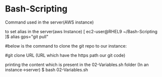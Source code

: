 # Bash-Scripting
Command used in the server(AWS instance)

to set alias in the server(aws Instance)
[ ec2-user@RHEL9 ~/Bash-Scripting ]$ alias gps="git pull"

#below is the command to clone the git repo to our instance:

#git clone URL (URL which have the https path our git code)

 printing the content which is present in the 02-Variables.sh folder (In an instance->server)
 $ bash 02-Variables.sh
 

